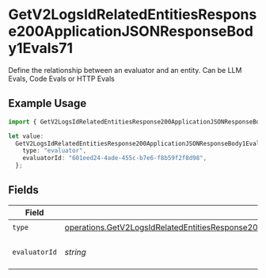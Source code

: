 # GetV2LogsIdRelatedEntitiesResponse200ApplicationJSONResponseBody1Evals71

Define the relationship between an evaluator and an entity. Can be LLM Evals, Code Evals or HTTP Evals

## Example Usage

```typescript
import { GetV2LogsIdRelatedEntitiesResponse200ApplicationJSONResponseBody1Evals71 } from "orq-poc-typescript-multi-env-version/models/operations";

let value:
  GetV2LogsIdRelatedEntitiesResponse200ApplicationJSONResponseBody1Evals71 = {
    type: "evaluator",
    evaluatorId: "601eed24-4ade-455c-b7e6-f8b59f2f8d98",
  };
```

## Fields

| Field                                                                                                                                                                                                                  | Type                                                                                                                                                                                                                   | Required                                                                                                                                                                                                               | Description                                                                                                                                                                                                            |
| ---------------------------------------------------------------------------------------------------------------------------------------------------------------------------------------------------------------------- | ---------------------------------------------------------------------------------------------------------------------------------------------------------------------------------------------------------------------- | ---------------------------------------------------------------------------------------------------------------------------------------------------------------------------------------------------------------------- | ---------------------------------------------------------------------------------------------------------------------------------------------------------------------------------------------------------------------- |
| `type`                                                                                                                                                                                                                 | [operations.GetV2LogsIdRelatedEntitiesResponse200ApplicationJSONResponseBody1Evals7WorkflowRunType](../../models/operations/getv2logsidrelatedentitiesresponse200applicationjsonresponsebody1evals7workflowruntype.md) | :heavy_check_mark:                                                                                                                                                                                                     | N/A                                                                                                                                                                                                                    |
| `evaluatorId`                                                                                                                                                                                                          | *string*                                                                                                                                                                                                               | :heavy_check_mark:                                                                                                                                                                                                     | The id of the resource                                                                                                                                                                                                 |